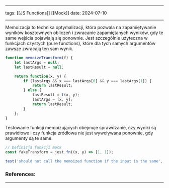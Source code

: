 
--- 
tags: [[JS Functions]] [[Mock]]
date: 2024-07-10

---
Memoizacja to technika optymalizacji, która pozwala na zapamiętywanie wyników kosztownych obliczeń i zwracanie zapamiętanych wyników, gdy te same wejścia pojawiają się ponownie. Jest szczególnie użyteczna w funkcjach czystych (pure functions), które dla tych samych argumentów zawsze zwracają ten sam wynik.

```js
function memoizeTransform(f) {
    let lastArgs = null;
    let lastResult = null;

    return function(x, y) {
        if (lastArgs && x === lastArgs[0] && y === lastArgs[1]) {
            return lastResult;
        } else {
            lastResult = f(x, y);
            lastArgs = [x, y];
            return lastResult;
        }
    };
}
```

Testowanie funkcji memoizujących obejmuje sprawdzanie, czy wyniki są prawidłowe i czy funkcja źródłowa nie jest wywoływana ponownie, gdy argumenty są te same.

```js
// Definicja funkcji mock 
const fakeTransform = jest.fn((x, y) => [1, 1]); 

test('should not call the memoized function if the input is the same', () => { const memoizedTransform = memoizeTransform(fakeTransform); expect(memoizedTransform(5, 5)).toEqual([1, 1]); 								expect(memoizedTransform(5, 5)).toEqual([1, 1]); 								expect(fakeTransform).toBeCalledTimes(1); });
```

### References:


---



